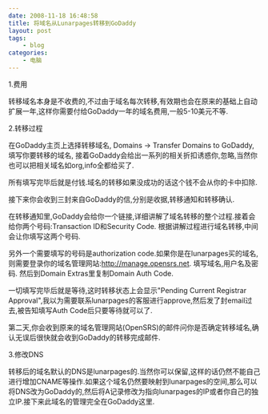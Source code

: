 ```yaml
---
date: 2008-11-18 16:48:58
title: 将域名从Lunarpages转移到GoDaddy
layout: post
tags:
    - blog
categories:
    - 电脑
---
```

<!--more-->

1.费用

转移域名本身是不收费的,不过由于域名每次转移,有效期也会在原来的基础上自动扩展一年,这样你需要付给GoDaddy一年的域名费用,一般5-10美元不等.

2.转移过程

在GoDaddy主页上选择转移域名, Domains -&gt; Transfer Domains to GoDaddy, 填写你要转移的域名, 接着GoDaddy会给出一系列的相关折扣诱惑你,忽略,当然你也可以把相关域名如org,info全都给买了.

所有填写完毕后就是付钱.域名的转移如果没成功的话这个钱不会从你的卡中扣除.

接下来你会收到三封来自GoDaddy的信,分别是收据,转移通知和转移确认.

在转移通知里,GoDaddy会给你一个链接,详细讲解了域名转移的整个过程.接着会给你两个号码:Transaction ID和Security Code. 根据讲解过程进行域名转移,中间会让你填写这两个号码.

另外一个需要填写的号码是authorization code.如果你是在lunarpages买的域名,则需要登录你的域名管理网站:http://manage.opensrs.net. 填写域名,用户名及密码. 然后到Domain Extras里复制Domain Auth Code.

一切填写完毕后就是等待,这时转移状态上会显示"Pending Current Registrar Approval",我以为需要联系lunarpages的客服进行approve,然后发了封email过去,被告知填写Auth Code后只要等待就可以了.

第二天,你会收到原来的域名管理网站(OpenSRS)的邮件问你是否确定转移域名,确认无误后很快就会收到GoDaddy的转移完成邮件.

3.修改DNS

转移后的域名默认的DNS是lunarpages的.当然你可以保留,这样的话仍然不能自己进行增加CNAME等操作.如果这个域名仍然要映射到lunarpages的空间,那么可以将DNS改为GoDaddy的,然后将A记录修改为指向lunarpages的IP或者你自己的独立IP.接下来此域名的管理完全在GoDaddy这里.